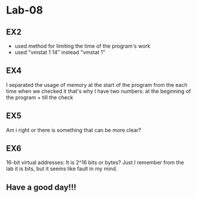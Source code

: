 # Lab-08

## EX2
- used method for limiting the time of the program's work 
- used "vmstat 1 14" instead "vmstat 1"

## EX4

I separated the usage of memory at the start of the program
from the each time when we checked it
that's why I have two numbers: at the beginning of the program + till the check

## EX5

Am i right or there is something that can be more clear?

## EX6

16-bit virtual addresses: It is 2^16 bits or bytes?
Just I remember from the lab it is bits, but it seems like fault in my mind.

## Have a good day!!!
